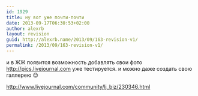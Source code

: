 ```yaml
---
id: 1929
title: ну вот уже почти-почти
date: 2013-09-17T06:30:53+02:00
author: alexrb
layout: revision
guid: http://alexrb.name/2013/09/163-revision-v1/
permalink: /2013/09/163-revision-v1/
---
```

и в ЖЖ появится возможность добавлять свои фото  
http://pics.livejournal.com уже тестируется. и можно даже создать свою галлерею 😉

http://www.livejournal.com/community/lj_biz/230346.html